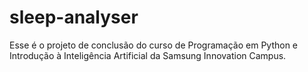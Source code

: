 # sleep-analyser
Esse é o projeto de conclusão do curso de Programação em Python e Introdução à Inteligência Artificial da Samsung Innovation Campus.
